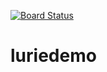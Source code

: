 [![Board Status](https://dev.azure.com/LurieDemo/c4110e5c-f303-48cf-abe2-97c6201a119c/a923113f-582e-4789-b4ce-e814bb1d09f5/_apis/work/boardbadge/3c96d64b-ae07-49fc-a607-d91aaa465f01)](https://dev.azure.com/LurieDemo/c4110e5c-f303-48cf-abe2-97c6201a119c/_boards/board/t/a923113f-582e-4789-b4ce-e814bb1d09f5/Microsoft.RequirementCategory)
# luriedemo